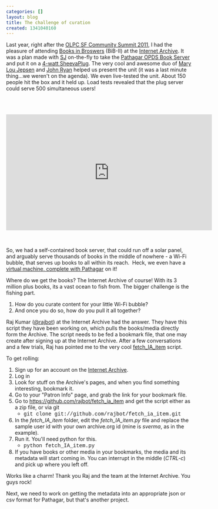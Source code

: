 ```yaml
---
categories: []
layout: blog
title: The challenge of curation
created: 1341040160
---
```

<p>Last year, right after the <a href="http://olpcs.org/Community Summit 2011" target="_blank">OLPC SF Community Summit 2011</a>, I had the pleasure of attending <a href="http://bib.archive.org/" target="_blank">Books in Broswers</a> (BiB-II) at the <a href="http://archive.org" target="_blank">Internet Archive</a>. It was a plan made with <a href="https://en.wikipedia.org/wiki/User:Sj" target="_blank">SJ</a> on-the-fly to take the <a href="http://www.slideshare.net/sverma/pathagar-a-book-server" target="_blank">Pathagar OPDS Book Server</a> and put it on a <a href="{{ site.baseurl }}/projects/pathagar-sheevaplug-edition" target="_blank">4-watt SheevaPlug</a>. The very cool and awesome duo of <a href="https://en.wikipedia.org/wiki/Mary_Lou_Jepsen" target="_blank">Mary Lou Jepsen</a> and <a href="http://www.pixelqi.com/about_us" target="_blank">John Ryan</a> helped us present the unit (it was a last minute thing...we weren&#39;t on the agenda). We even live-tested the unit. About 150 people hit the box and it held up. Load tests revealed that the plug server could serve 500 simultaneous users!</p>
<p>&nbsp;</p>
<p>&nbsp;<iframe allowfullscreen="" frameborder="0" height="315" src="http://www.youtube.com/embed/ikvwj54koLk" width="560"></iframe></p>
<p>&nbsp;</p>
<p>So, we had a self-contained book server, that could run off a solar panel, and arguably serve thousands of books in the middle of nowhere - a Wi-Fi bubble, that serves up books to all within its reach.&nbsp; Heck, we even have a <a href="{{ site.baseurl }}/node/60" target="_blank">virtual machine, complete with Pathagar</a> on it!</p>
<p>Where do we get the books? The Internet Archive of course! With its 3 million plus books, its a vast ocean to fish from. The bigger challenge is the fishing part.</p>
<ol>
	<li>
		How do you curate content for your little Wi-Fi bubble?</li>
	<li>
		And once you do so, how do you pull it all together?</li>
</ol>
<p>Raj Kumar (<a href="https://twitter.com/rajbot" target="_blank">@rajbot</a>) at the Internet Archive had the answer. They have this script they have been working on, which pulls the books/media directly form the Archive. The script needs to be fed a bookmark file, that one may create after signing up at the Internet Archive. After a few conversations and a few trials, Raj has pointed me to the very cool <a href="https://github.com/rajbot/fetch_ia_item" target="_blank">fetch_IA_item</a> script.&nbsp;</p>
<p>To get rolling:</p>
<ol>
	<li>
		Sign up for an account on the <a href="http://archive.org/account/login.php" target="_blank">Internet Archive</a>.</li>
	<li>
		Log in</li>
	<li>
		Look for stuff on the Archive&#39;s pages, and when you find something interesting, bookmark it.</li>
	<li>
		Go to your &quot;Patron Info&quot; page, and grab the link for your bookmark file.</li>
	<li>
		Go to <a href="https://github.com/rajbot/fetch_ia_item" target="_blank">https://github.com/rajbot/fetch_ia_item</a> and get the script either as a zip file, or via git
		<ul>
			<li>
				<span style="font-family: courier new,courier,monospace;">git clone git://github.com/rajbot/fetch_ia_item.git</span></li>
		</ul>
	</li>
	<li>
		In the <em>fetch_IA_item</em> folder, edit the <em>fetch_IA_item.py</em> file and replace the sample user id with your own archive.org id (mine is <em>sverma</em>, as in the example).</li>
	<li>
		Run it. You&#39;ll need python for this.
		<ul>
			<li>
				<span style="font-family: courier new,courier,monospace;">python fetch_IA_item.py</span></li>
		</ul>
	</li>
	<li>
		If you have books or other media in your bookmarks, the media and its metadata will start coming in. You can interrupt in the middle (<em>CTRL-c</em>) and pick up where you left off.</li>
</ol>
<p>Works like a charm! Thank you Raj and the team at the Internet Archive. You guys rock!</p>
<p>Next, we need to work on getting the metadata into an appropriate json or csv format for Pathagar, but that&#39;s another project.</p>
